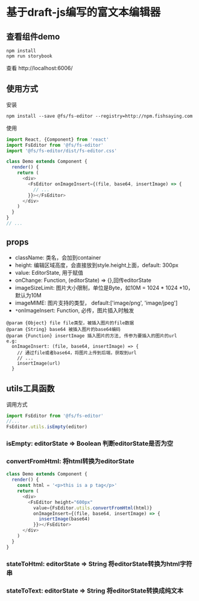 # 基于draft-js编写的富文本编辑器

## 查看组件demo
```
npm install
npm run storybook
```
查看 http://localhost:6006/

## 使用方式
安装
```
npm install --save @fs/fs-editor --registry=http://npm.fishsaying.com
```
使用
```javascript
import React, {Component} from 'react'
import FsEditor from '@fs/fs-editor'
import '@fs/fs-editor/dist/fs-editor.css'

class Demo extends Component {
  render() {
    return (
      <div>
        <FsEditor onImageInsert={(file, base64, insertImage) => {
          // ...
        }}></FsEditor>
      </div>
    )
  }
}
// ...
```

## props
* className: 类名，会加到container
* height: 编辑区域高度，会直接放到style.height上面，default: 300px
* value: EditorState, 用于赋值
* onChange: Function, (editorState) => {},回传editorState
* imageSizeLimit: 图片大小限制，单位是Byte，如10M = 1024 * 1024 *10，默认为10M
* imageMIME: 图片支持的类型， default:['image/png', 'image/jpeg']
* `*`onImageInsert: Function, 必传，图片插入时触发
```
@param {Object} file file类型，被插入图片的file数据 
@param {String} base64 被插入图片的base64编码
@param {Function} insertImage 插入图片的方法, 传参为要插入的图片的url
e.g: 
  onImageInsert: (file, base64, insertImage) => {
    // 通过file或者base64，将图片上传到后端，获取到url
    // ...
    insertImage(url)
  }
```
## utils工具函数
调用方式
```javascript
import FsEditor from '@fs/fs-editor'
//...
FsEditor.utils.isEmpty(editor)
```
### isEmpty: editorState => Boolean 判断editorState是否为空
### convertFromHtml: 将html转换为editorState
```javascript
class Demo extends Component {
  render() {
    const html = '<p>this is a p tag</p>'
    return (
      <div>
        <FsEditor height="600px"
          value={FsEditor.utils.convertFromHtml(html)}
          onImageInsert={(file, base64, insertImage) => {
            insertImage(base64)
          }}></FsEditor>
      </div>
    )
  }
}
```

### stateToHtml: editorState => String 将editorState转换为html字符串
### stateToText: editorState => String 将editorState转换成纯文本

